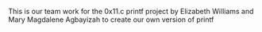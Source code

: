 This is our team work for the 0x11.c printf project
by Elizabeth Williams and Mary Magdalene Agbayizah
to create our own version of printf
